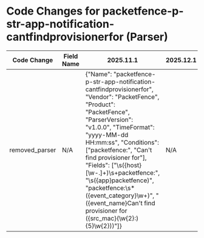 # Code Changes for packetfence-p-str-app-notification-cantfindprovisionerfor (Parser)

| Code Change | Field Name | 2025.11.1 | 2025.12.1 |
|-------------|------------|-----------|------------|
| removed_parser | N/A | {"Name": "packetfence-p-str-app-notification-cantfindprovisionerfor", "Vendor": "PacketFence", "Product": "PacketFence", "ParserVersion": "v1.0.0", "TimeFormat": "yyyy-MM-dd HH:mm:ss", "Conditions": ["packetfence:", "Can't find provisioner for"], "Fields": ["\s({host}[\w\-.]+)\s+packetfence:", "\s({app}packetfence)", "packetfence:\s*({event_category}\w+)", "({event_name}Can't find provisioner for ({src_mac}(\w{2}:){5}\w{2}))"]} | N/A |